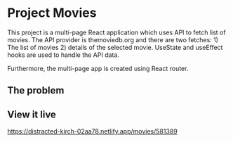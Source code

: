 # Project Movies

This project is a multi-page React application which uses API to fetch list of movies. The API provider is themoviedb.org and there are two fetches: 1) The list of movies 2) details of the selected movie. UseState and useEffect hooks are used to handle the API data.

Furthermore, the multi-page app is created using React router.

## The problem


## View it live

https://distracted-kirch-02aa78.netlify.app/movies/581389
